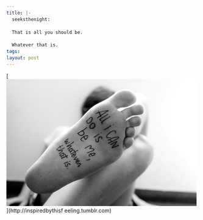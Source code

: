 ```yaml
--- 
title: |-
  seeksthenight:
  
  That is all you should be.
  
  Whatever that is.
tags: 
layout: post
---
```

[![](/tumblr_files/tumblr_lhcpe8kchU1qd646ho1_500.jpg)](http://inspiredbythisf
eeling.tumblr.com)
